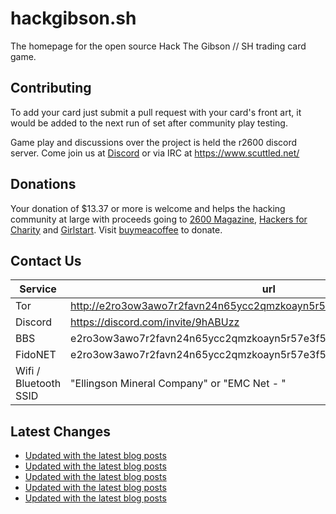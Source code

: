 # hackgibson.sh
The homepage for the open source Hack The Gibson // SH trading card game.


## Contributing

To add your card just submit a pull request with your card's front art, it would be added to the next run of set after community play testing.

Game play and discussions over the project is held the r2600 discord server. Come join us at [Discord](https://discord.com/invite/9hABUzz) or via IRC at https://www.scuttled.net/


## Donations

Your donation of $13.37 or more is welcome and helps the hacking community at large with proceeds going to [2600 Magazine](https://2600.com/), [Hackers for Charity](https://hackersforcharity.org) and [Girlstart](https://girlstart.org).  Visit [buymeacoffee](https://www.buymeacoffee.com/hackgibson.sh) to donate.


## Contact Us

Service | url
-|-
Tor | http://e2ro3ow3awo7r2favn24n65ycc2qmzkoayn5r57e3f56nvjwdcgg32ad.onion
Discord | https://discord.com/invite/9hABUzz
BBS | e2ro3ow3awo7r2favn24n65ycc2qmzkoayn5r57e3f56nvjwdcgg32ad.onion:23
FidoNET | e2ro3ow3awo7r2favn24n65ycc2qmzkoayn5r57e3f56nvjwdcgg32ad.onion:24554
Wifi / Bluetooth SSID | "Ellingson Mineral Company" or "EMC Net - <fidonet address>"

## Latest Changes
<!-- BLOG-POST-LIST:START -->
- [Updated with the latest blog posts](https://github.com/DFW2600/hackgibson.sh/commit/6a148bd39fd07d3a9db186d5edd2a0a265f5ec87)
- [Updated with the latest blog posts](https://github.com/DFW2600/hackgibson.sh/commit/1c8b3857a95f4db47a5dddae166a7f9a0c190504)
- [Updated with the latest blog posts](https://github.com/DFW2600/hackgibson.sh/commit/a493d1cdc3aaeb199f23a52a98856d02389f95c0)
- [Updated with the latest blog posts](https://github.com/DFW2600/hackgibson.sh/commit/b5826097d992c05136d4661aa610523a0415acb8)
- [Updated with the latest blog posts](https://github.com/DFW2600/hackgibson.sh/commit/d464d5c15dd961bac337ae76aea9d5f765036cd2)
<!-- BLOG-POST-LIST:END -->
